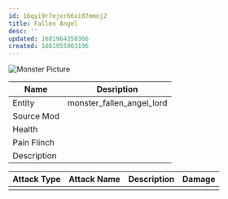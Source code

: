 ```yaml
---
id: 16qyi9r7ejer66xi07mmoj2
title: Fallen Angel
desc: ''
updated: 1681964358366
created: 1681955903196
---
```

![Monster Picture](assets/img/fallenangel.png)

|Name  |Desription|
|------|-------------|
|Entity|monster_fallen_angel_lord|
|Source Mod||
|Health||
|Pain Flinch||
|Description||

|Attack Type|Attack Name|Description|Damage|
|-----------|-----------|-----------|------|
||||
